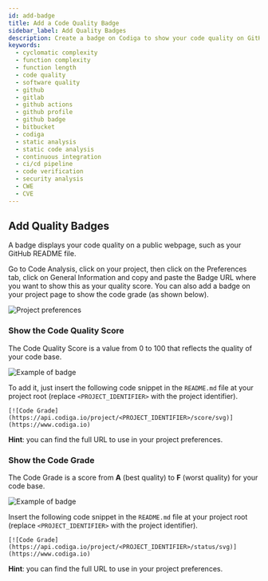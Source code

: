 ```yaml
---
id: add-badge
title: Add a Code Quality Badge
sidebar_label: Add Quality Badges
description: Create a badge on Codiga to show your code quality on GitHub, GitLab and Bitbucket. Support for 12+ languages, start for free today.
keywords:
  - cyclomatic complexity
  - function complexity
  - function length
  - code quality
  - software quality
  - github
  - gitlab
  - github actions
  - github profile
  - github badge
  - bitbucket
  - codiga
  - static analysis
  - static code analysis
  - continuous integration
  - ci/cd pipeline
  - code verification
  - security analysis
  - CWE
  - CVE
---
```


## Add Quality Badges

A badge displays your code quality on a public webpage, such as your GitHub README file.

Go to Code Analysis, click on your project, then click on the Preferences tab, click on General Information and copy and paste the Badge URL where you want to show this as your quality score. You can also add a badge on your project page to show the code grade (as shown below).

![Project preferences](/img/project-preferences-01.png)

### Show the Code Quality Score

The Code Quality Score is a value from 0 to 100 that reflects the quality of your code base.

![Example of badge](/img/badge-01.svg)

To add it, just insert the following code snippet in the `README.md` file at your project root (replace `<PROJECT_IDENTIFIER>` with the project identifier).

```
[![Code Grade](https://api.codiga.io/project/<PROJECT_IDENTIFIER>/score/svg)](https://www.codiga.io)
```

**Hint**: you can find the full URL to use in your project preferences.

### Show the Code Grade

The Code Grade is a score from **A** (best quality) to **F** (worst quality) for your code base.

![Example of badge](/img/badge-02.svg)

Insert the following code snippet in the `README.md` file at your project root (replace `<PROJECT_IDENTIFIER>`
with the project identifier).

```
[![Code Grade](https://api.codiga.io/project/<PROJECT_IDENTIFIER>/status/svg)](https://www.codiga.io)
```

**Hint**: you can find the full URL to use in your project preferences.
